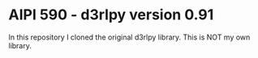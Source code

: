 # AIPI 590 - d3rlpy version 0.91

In this repository I cloned the original d3rlpy library. This is NOT my own library. 
